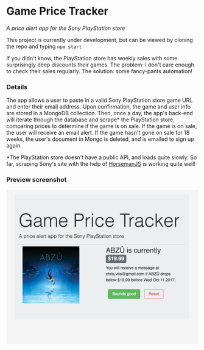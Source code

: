# Game Price Tracker

*A price alert app for the Sony PlayStation store*  

This project is currently under development, but can be viewed by cloning the repo and typing ````npm start````


If you didn't know, the PlayStation store has weekly sales with some surprisingly deep discounts their games. The problem: I don't care enough to check their sales regularly. The solution: some fancy-pants automation!

### Details
The app allows a user to paste in a valid Sony PlayStation store game URL and enter their email address. Upon confirmation, the game and user info are stored in a MongoDB collection. Then, once a day, the app's back-end will iterate through the database and scrape* the PlayStation store, comparing prices to determine if the game is on sale. If the game is on sale, the user will receive an email alert. If the game hasn't gone on sale for 18 weeks, the user's document in Mongo is deleted, and is emailed to sign up again.

*The PlayStation store doesn't have a public API, and loads quite slowly. So far, scraping Sony's site with the help of [HorsemanJS](https://github.com/johntitus/node-horseman) is working quite well!

### Preview screenshot
![development screenshot as of 6-7-17](./demo-assets/screenshot-6-7-17.png "development screenshot as of 6-7-17")